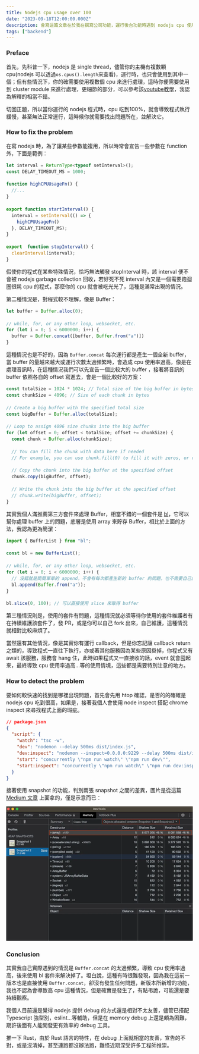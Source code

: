 ```yaml
---
title: Nodejs cpu usage over 100
date: "2023-09-18T12:00:00.000Z"
description: 會寫這篇文章在於我在撰寫公司功能，運行後台功能時遇到 nodejs cpu 使用率超過 100% 的情況，這篇文章會介紹如何解決這問題。
tags: ["backend"]
---
```


### Preface

首先，先科普一下，nodejs 是 single thread，儘管你的主機有複數顆 cpu(nodejs 可以透過`os.cpus().length`來查看)，運行時，也只會使用到其中一個；但有些情況下，你的確需要使用複數個 cpu 來進行處理，這時你便需要使用到 cluster module 來進行處理，更細節的部分，可以參考該[youtube教學](https://www.youtube.com/watch?v=SHR-KmfRIsU&list=PLC3y8-rFHvwh8shCMHFA5kWxD9PaPwxaY&index=61)，我認為解釋的相當不錯。

切回正題，所以當你運行的 nodejs 程式時，cpu 吃到100%，就會導致程式執行緩慢，甚至無法正常運行，這時候你就需要找出問題所在，並解決它。

### How to fix the problem

在寫 nodejs 時，為了讓某些參數能複用，所以時常會宣告一些參數在 function 外，下面是範例：

```typescript
let interval = ReturnType<typeof setInterval>();
const DELAY_TIMEOUT_MS = 1000;

function highCPUUsageFn() {
  //...
}

export function startInterval() {
  interval = setInterval(() => {
    highCPUUsageFn()
  }, DELAY_TIMEOUT_MS);
}

export  function stopInterval() {
  clearInterval(interval);
}
```

假使你的程式在某些特殊情況，恰巧無法觸發 stopInterval 時，該 interval 便不會被 nodejs garbage collection 回收，若好死不死 interval 內又是一個需要跑迴圈很耗 cpu 的程式，那麼你的 cpu 就會被吃光光了，這種是滿常出現的情況。

第二種情況是，對程式較不理解，像是 Buffer：

```typescript
let buffer = Buffer.alloc(0);

// while, for, or any other loop, websocket, etc.
for (let i = 0; i < 6000000; i++) {
  buffer = Buffer.concat([buffer, Buffer.from("a")])
}
```

這種情況也是不好的，因為 `Buffer.concat` 每次運行都是產生一個全新 buffer，當 buffer 的量越來越大或運行次數太過頻繁時，會造成 cpu 使用率過高，像是在處理音訊時，在這種情況我們可以先宣告一個比較大的 buffer ，接著將音訊的 buffer 依照各自的 offset 寫進去，會是一個比較好的方案：

```typescript
const totalSize = 1024 * 1024; // Total size of the big buffer in bytes (1 MB in this example)
const chunkSize = 4096; // Size of each chunk in bytes

// Create a big buffer with the specified total size
const bigBuffer = Buffer.alloc(totalSize);

// Loop to assign 4096 size chunks into the big buffer
for (let offset = 0; offset < totalSize; offset += chunkSize) {
  const chunk = Buffer.alloc(chunkSize);

  // You can fill the chunk with data here if needed
  // For example, you can use chunk.fill(0) to fill it with zeros, or copy data from another buffer

  // Copy the chunk into the big buffer at the specified offset
  chunk.copy(bigBuffer, offset);

  // Write the chunk into the big buffer at the specified offset
  // chunk.write(bigBuffer, offset);
}
```

其實我個人滿推薦第三方套件來處理 Buffer，相當不錯的一個套件是 [bl](https://www.npmjs.com/package/bl)，它可以幫你處理 buffer 上的問題，底層是使用 array 來貯存 Buffer，相比於上面的方法，我認為更為簡潔：

```typescript
import { BufferList } from "bl";

const bl = new BufferList();

// while, for, or any other loop, websocket, etc.
for (let i = 0; i < 6000000; i++) {
  // 沒錯就是簡簡單單的 append，不會有每次都產生新的 buffer 的問題，也不需要自己處理 offset
  bl.append(Buffer.from("a")); 
}

bl.slice(0, 100); // 可以直接使用 slice 來取得 buffer
```

第三種情況則是，使用的套件有問題，這種情況就必須等待你使用的套件維護者有在持續維護該套件了，發 PR，或是你可以自己 fork 出來，自己維護，這種情況就相對比較麻煩了。

當然還有其他情況，像是其實你有運行 callback，但是你忘記讓 callback return 之類的，導致程式一直往下執行，亦或著其他服務因為某些原因掛掉，你程式又有 await 該服務，服務會 hang 住，此時如果程式又一直接收的話，event 就會囤起來，最終導致 cpu 使用率過高...等的使用情境，這些都是需要特別注意的地方。

### How to detect the problem

要如何較快速的找到是哪裡出現問題，首先會先用 htop 確認，是否的的確確是 nodejs cpu 吃到很高，如果是，接著我個人會使用 node inspect 搭配 chrome inspect 來尋找程式上面的瑕疵。

```json
// package.json
{
  "script": {
    "watch": "tsc -w",
    "dev": "nodemon --delay 500ms dist/index.js",
    "dev:inspect": "nodemon --inspect=0.0.0.0:9229 --delay 500ms dist/index.js",
    "start": "concurrently \"npm run watch\" \"npm run dev\"",
    "start:inspect": "concurrently \"npm run watch\" \"npm run dev:inspect\""
  }
}
```

接著使用 snapshot 的功能，判別兩張 snapshot 之間的差異，圖片是從這篇 [Medium 文章](https://betterprogramming.pub/optimizing-node-js-performance-a-guide-to-detecting-memory-leaks-and-high-cpu-usage-cbdad77e7a98) 上面拿的，僅是示意而已：

<img src='../../../src/assets/nodejs-cpu-usage-over-100.webp' alt='image'>
<br>

### Conclusion

其實我自己實際遇到的情況是 `Buffer.concat` 的太過頻繁，導致 cpu 使用率過高，後來使用 bl 套件來解決掉了。坦白說，這種有時很難發現，因為我在這前一版本也是直接使用 `Buffer.concat`，卻沒有發生任何問題，新版本所新增的功能，我也不認為會導致高 cpu 這種情況，但是確實是發生了，有點弔詭，可能還是要持續觀察。

我個人目前還是覺得 nodejs 提供 debug 的方式還是相對不太友善，儘管已搭配 Typescript 強型別，eslint...等輔助，但是在 memory debug 上還是頗為困難，期許後面有人能開發更有效率的 debug 工具。

推一下 Rust，由於 Rust 語言的特性，在 debug 上面就相當的友善，宣告的不對，或是沒清掉，甚至連跑都沒辦法跑，難怪近期深受許多工程師推崇。
